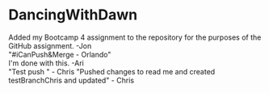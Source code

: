 # DancingWithDawn
Added my Bootcamp 4 assignment to the repository for the purposes of the GitHub assignment. -Jon  
"#iCanPush&Merge - Orlando"  
I'm done with this. -Ari  
"Test push " - Chris
"Pushed changes to read me and created testBranchChris and updated" - Chris

